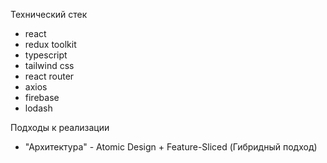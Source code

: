 Технический стек

- react
- redux toolkit
- typescript
- tailwind css
- react router
- axios
- firebase
- lodash

Подходы к реализации

- "Архитектура" - Atomic Design + Feature-Sliced (Гибридный подход)
